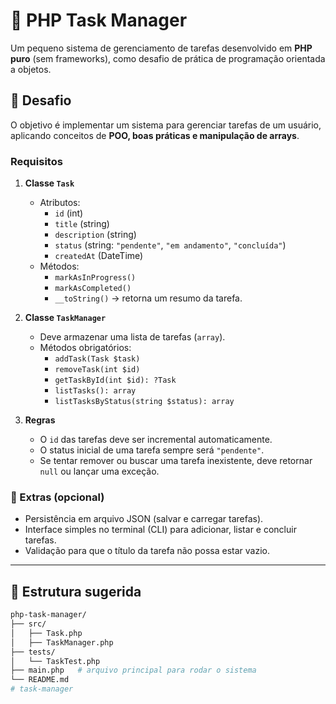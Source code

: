 # 📝 PHP Task Manager

Um pequeno sistema de gerenciamento de tarefas desenvolvido em **PHP puro** (sem frameworks), como desafio de prática de programação orientada a objetos.

## 🚀 Desafio

O objetivo é implementar um sistema para gerenciar tarefas de um usuário, aplicando conceitos de **POO, boas práticas e manipulação de arrays**.

### Requisitos

1. **Classe `Task`**
   - Atributos:
     - `id` (int)
     - `title` (string)
     - `description` (string)
     - `status` (string: `"pendente"`, `"em andamento"`, `"concluída"`)
     - `createdAt` (DateTime)
   - Métodos:
     - `markAsInProgress()`
     - `markAsCompleted()`
     - `__toString()` → retorna um resumo da tarefa.

2. **Classe `TaskManager`**
   - Deve armazenar uma lista de tarefas (`array`).
   - Métodos obrigatórios:
     - `addTask(Task $task)`
     - `removeTask(int $id)`
     - `getTaskById(int $id): ?Task`
     - `listTasks(): array`
     - `listTasksByStatus(string $status): array`

3. **Regras**
   - O `id` das tarefas deve ser incremental automaticamente.
   - O status inicial de uma tarefa sempre será `"pendente"`.
   - Se tentar remover ou buscar uma tarefa inexistente, deve retornar `null` ou lançar uma exceção.

### 🔧 Extras (opcional)
- Persistência em arquivo JSON (salvar e carregar tarefas).
- Interface simples no terminal (CLI) para adicionar, listar e concluir tarefas.
- Validação para que o título da tarefa não possa estar vazio.

---

## 📂 Estrutura sugerida

```bash
php-task-manager/
├── src/
│   ├── Task.php
│   ├── TaskManager.php
├── tests/
│   └── TaskTest.php
├── main.php   # arquivo principal para rodar o sistema
└── README.md
# task-manager